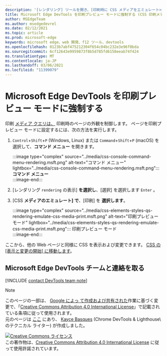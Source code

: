 ```yaml
---
description: '[レンダリング] ツールを開き、[印刷時に CSS メディアをエミュレート>選択します。'
title: Microsoft Edge DevTools を印刷プレビュー モードに強制する (CSS 印刷メディアの種類)
author: MSEdgeTeam
ms.author: msedgedevrel
ms.date: 02/12/2021
ms.topic: article
ms.prod: microsoft-edge
keywords: microsoft edge、web 開発、f12 ツール、devtools
ms.openlocfilehash: 0123b7abf475212304f654c04bc232e3e96f0bda
ms.sourcegitcommit: 6cf12643e9959873f8b5d785fd6158eeab74f424
ms.translationtype: MT
ms.contentlocale: ja-JP
ms.lasthandoff: 03/06/2021
ms.locfileid: "11399079"
---
```

<!-- Copyright Kayce Basques 

   Licensed under the Apache License, Version 2.0 (the "License");
   you may not use this file except in compliance with the License.
   You may obtain a copy of the License at

       https://www.apache.org/licenses/LICENSE-2.0

   Unless required by applicable law or agreed to in writing, software
   distributed under the License is distributed on an "AS IS" BASIS,
   WITHOUT WARRANTIES OR CONDITIONS OF ANY KIND, either express or implied.
   See the License for the specific language governing permissions and
   limitations under the License.  -->

# <a name="force-microsoft-edge-devtools-into-print-preview-mode"></a>Microsoft Edge DevTools を印刷プレビュー モードに強制する  

印刷 [メディア クエリは、][MDNUsingMediaQueries] 印刷時のページの外観を制御します。  ページを印刷プレビュー モードに設定するには、次の方法を実行します。  

1.  `Control`+`Shift`+`P` \(Windows, Linux\) または `Command`+`Shift`+`P` \(macOS\) を選択して、**コマンド メニュー** を開きます。  
    
    :::image type="complex" source="../media/css-console-command-menu-rendering.msft.png" alt-text="コマンド メニュー" lightbox="../media/css-console-command-menu-rendering.msft.png":::
       **コマンド メニュー**  
    :::image-end:::  
    
1.  [レンダリング `rendering` の表示] **を選択し**、[選択] を選択します `Enter` 。  
1.  [CSS **メディアのエミュレート] で**、[印刷] を **選択します**。  
    
    :::image type="complex" source="../media/css-elements-styles-qs-rendering-emulate-css-media-print.msft.png" alt-text="印刷プレビュー モード" lightbox="../media/css-elements-styles-qs-rendering-emulate-css-media-print.msft.png":::
       印刷プレビュー モード  
    :::image-end:::  
    
ここから、他の Web ページと同様に CSS を表示および変更できます。  [CSS の [表示と変更の開始] に移動します][DevToolsCSSGetStarted]。  

## <a name="getting-in-touch-with-the-microsoft-edge-devtools-team"></a>Microsoft Edge DevTools チームと連絡を取る  

[!INCLUDE [contact DevTools team note](../includes/contact-devtools-team-note.md)]  

<!-- links -->  

[MicrosoftEdgeDevTools]: ../../devtools-guide-chromium/index.md "Microsoft Edge (クロム) 開発者向け|Microsoft Docs"  
[DevToolsCSSGetStarted]: ./index.md "CSS ファイルの表示と変更の|Microsoft Docs"  

[MDNUsingMediaQueries]: https://developer.mozilla.org/docs/Web/CSS/Media_Queries/Using_media_queries "メディア クエリの使用|MDN"  

> [!NOTE]
> このページの一部は、 [Google によっ て作成および共有された][GoogleSitePolicies]作業に基づく変更で、「[Creative Commons Attribution 4.0 International License][CCA4IL]」で記載されている条項に従って使用されます。  
> 元のページは [ここ](https://developers.google.com/web/tools/chrome-devtools/css/print-preview) にあり、 [Kayce Basques][KayceBasques] \(Chrome DevTools \& Lighthouse\ のテクニカル ライター) が作成しました。  

[![Creative Commons ライセンス][CCby4Image]][CCA4IL]  
この著作物は、[Creative Commons Attribution 4.0 International License][CCA4IL] に従って使用許諾されています。  

[CCA4IL]: https://creativecommons.org/licenses/by/4.0  
[CCby4Image]: https://i.creativecommons.org/l/by/4.0/88x31.png  
[GoogleSitePolicies]: https://developers.google.com/terms/site-policies  
[KayceBasques]: https://developers.google.com/web/resources/contributors/kaycebasques  
